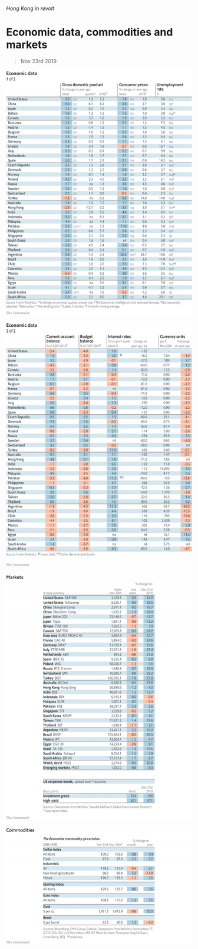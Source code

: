 ###### Hong Kong in revolt

# Economic data, commodities and markets 

> Nov 23rd 2019 

![image](images/20191123_int101.png) 

![image](images/20191123_int102.png) 

![image](images/20191123_int201.png) 

![image](images/20191123_int401.png) 


